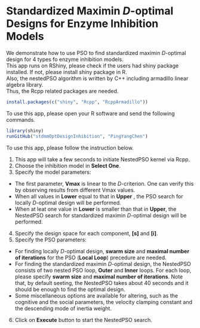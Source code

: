 # Standardized Maximin *D*-optimal Designs for Enzyme Inhibition Models

We demonstrate how to use PSO to find standardized maximin *D*-optimal design for 4 types fo enzyme inhibition models.  
This app runs on RShiny, please check if the users had shiny package installed.  If not, please install shiny package in R.  
Also, the nestedPSO algorithm is written by C++ including armadillo linear algebra library.  
Thus, the Rcpp related packages are needed.
```R
install.packages(c("shiny", "Rcpp", "RcppArmadillo"))
```
To use this app, please open your R software and send the following commands.
```R
library(shiny)
runGitHub("stdmmOptDesignInhibition", "PingYangChen")
```
To use this app, please follow the instruction below.

1. This app will take a few seconds to initiate NestedPSO kernel via Rcpp.
2. Choose the inhibition model in **Select One**.
3. Specify the model parameters:
 * The first parameter, **Vmax** is linear to the *D*-criterion. One can verify this by observing results from different Vmax values.
 * When all values in **Lower** equal to that in **Upper** , the PSO search for locally *D*-optimal design will be performed.
 * When at leat one value in **Lower** is smaller than that in **Upper**, the NestedPSO search for standardized maximin *D*-optimal design will be performed.
4. Specify the design space for each component, **[s]** and **[i]**.
5. Specify the PSO parameters:
 * For finding locally *D*-optimal design, **swarm size** and **maximal number of iterations** for the PSO (**Local Loop**) precedure are needed.
 * For finding the standardized maximin *D*-optimal design, the NestedPSO consists of two nested PSO loop, **Outer** and **Inner** loops. For each loop, please specify **swarm size** and **maximal number of iterations**. Note that, by default seeting, the NestedPSO takes about 40 seconds and it should be enough to find the optimal design.
 * Some miscellaneous options are available for altering, such as the cognitive and the social parameters, the velocity clamping constant and the descending mode of inertia weight.
6. Click on **Execute** button to start the NestedPSO search.

